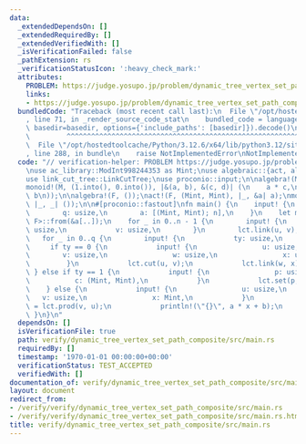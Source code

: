 ```yaml
---
data:
  _extendedDependsOn: []
  _extendedRequiredBy: []
  _extendedVerifiedWith: []
  _isVerificationFailed: false
  _pathExtension: rs
  _verificationStatusIcon: ':heavy_check_mark:'
  attributes:
    PROBLEM: https://judge.yosupo.jp/problem/dynamic_tree_vertex_set_path_composite
    links:
    - https://judge.yosupo.jp/problem/dynamic_tree_vertex_set_path_composite
  bundledCode: "Traceback (most recent call last):\n  File \"/opt/hostedtoolcache/Python/3.12.6/x64/lib/python3.12/site-packages/onlinejudge_verify/documentation/build.py\"\
    , line 71, in _render_source_code_stat\n    bundled_code = language.bundle(stat.path,\
    \ basedir=basedir, options={'include_paths': [basedir]}).decode()\n          \
    \         ^^^^^^^^^^^^^^^^^^^^^^^^^^^^^^^^^^^^^^^^^^^^^^^^^^^^^^^^^^^^^^^^^^^^^^^^^^^^^^^^^\n\
    \  File \"/opt/hostedtoolcache/Python/3.12.6/x64/lib/python3.12/site-packages/onlinejudge_verify/languages/rust.py\"\
    , line 288, in bundle\n    raise NotImplementedError\nNotImplementedError\n"
  code: "// verification-helper: PROBLEM https://judge.yosupo.jp/problem/dynamic_tree_vertex_set_path_composite\n\
    \nuse ac_library::ModInt998244353 as Mint;\nuse algebraic::{act, algebra, monoid};\n\
    use link_cut_tree::LinkCutTree;\nuse proconio::input;\n\nalgebra!(M, (Mint, Mint));\n\
    monoid!(M, (1.into(), 0.into()), |&(a, b), &(c, d)| (\n    a * c,\n    a * d +\
    \ b\n));\n\nalgebra!(F, ());\nact!(F, (Mint, Mint), |_, &a| a);\nmonoid!(F, (),\
    \ |_, _| ());\n\n#[proconio::fastout]\nfn main() {\n    input! {\n        n: usize,\n\
    \        q: usize,\n        a: [(Mint, Mint); n],\n    }\n    let mut lct = LinkCutTree::<M,\
    \ F>::from(&a[..]);\n    for _ in 0..n - 1 {\n        input! {\n            u:\
    \ usize,\n            v: usize,\n        }\n        lct.link(u, v);\n    }\n \
    \   for _ in 0..q {\n        input! {\n            ty: usize,\n        }\n   \
    \     if ty == 0 {\n            input! {\n                u: usize,\n        \
    \        v: usize,\n                w: usize,\n                x: usize,\n   \
    \         }\n            lct.cut(u, v);\n            lct.link(w, x);\n       \
    \ } else if ty == 1 {\n            input! {\n                p: usize,\n     \
    \           c: (Mint, Mint),\n            }\n            lct.set(p, c);\n    \
    \    } else {\n            input! {\n                u: usize,\n             \
    \   v: usize,\n                x: Mint,\n            }\n            let (a, b)\
    \ = lct.prod(v, u);\n            println!(\"{}\", a * x + b);\n        }\n   \
    \ }\n}\n"
  dependsOn: []
  isVerificationFile: true
  path: verify/dynamic_tree_vertex_set_path_composite/src/main.rs
  requiredBy: []
  timestamp: '1970-01-01 00:00:00+00:00'
  verificationStatus: TEST_ACCEPTED
  verifiedWith: []
documentation_of: verify/dynamic_tree_vertex_set_path_composite/src/main.rs
layout: document
redirect_from:
- /verify/verify/dynamic_tree_vertex_set_path_composite/src/main.rs
- /verify/verify/dynamic_tree_vertex_set_path_composite/src/main.rs.html
title: verify/dynamic_tree_vertex_set_path_composite/src/main.rs
---
```

